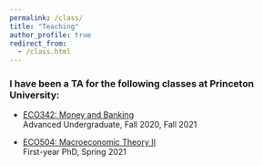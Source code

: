 ```yaml
---
permalink: /class/
title: "Teaching"
author_profile: true
redirect_from: 
  - /class.html
---
```


### I have been a TA for the following classes at Princeton University:

* [ECO342: Money and Banking](https://registrar.princeton.edu/course-offerings/course-details?term=1222&courseid=001415)  
Advanced Undergraduate, Fall 2020, Fall 2021 

* [ECO504: Macroeconomic Theory II](https://registrar.princeton.edu/course-offerings/course-details?term=1214&courseid=001438)  
First-year PhD, Spring 2021 
 
